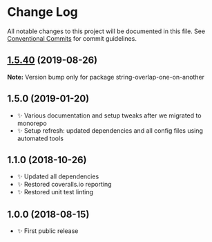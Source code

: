 # Change Log

All notable changes to this project will be documented in this file.
See [Conventional Commits](https://conventionalcommits.org) for commit guidelines.

## [1.5.40](https://gitlab.com/codsen/codsen/compare/string-overlap-one-on-another@1.5.39...string-overlap-one-on-another@1.5.40) (2019-08-26)

**Note:** Version bump only for package string-overlap-one-on-another





## 1.5.0 (2019-01-20)

- ✨ Various documentation and setup tweaks after we migrated to monorepo
- ✨ Setup refresh: updated dependencies and all config files using automated tools

## 1.1.0 (2018-10-26)

- ✨ Updated all dependencies
- ✨ Restored coveralls.io reporting
- ✨ Restored unit test linting

## 1.0.0 (2018-08-15)

- ✨ First public release
